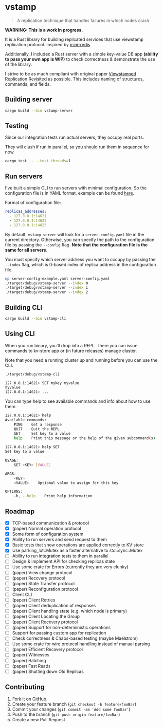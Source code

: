 # vstamp
> A replication technique that handles failures in which nodes crash

**WARNING: This is a work in progress.**

It is a Rust library for building replicated services that use viewstamp replication protocol.
Inspired by [mini-redis](https://github.com/tokio-rs/mini-redis/).

Additionally, I included a Rust server with a simple key-value DB app **(ability to pass your own app is WIP)** to check correctness & demonstrate the use of the library.

I strive to be as much compliant with original paper [Viewstamped Replication Revisited](https://pmg.csail.mit.edu/papers/vr-revisited.pdf) as possible.
This includes naming of structures, commands, and fields.

## Building server

```sh
cargo build --bin vstamp-server
```

## Testing

Since our integration tests run actual servers, they occupy real ports.

They will clush if run in parallel, so you should run them in sequence for now.

```sh
cargo test -- --test-threads=1
```

## Run servers

I've built a simple CLI to run servers with minimal configuration.
So the configuration file is in YAML format, example can be found [here](server-config-example.yaml).

Format of configuration file:

```yaml
replicas_addresses:
  - 127.0.0.1:14621
  - 127.0.0.1:14622
  - 127.0.0.1:14623
```

By default, `vstamp-server` will look for a `server-config.yaml` file in the current directory.
Otherwise, you can specify the path to the configuration file by passing the `--config` flag.
**Note that the configuration file is the same for all servers.**

You must specify which server address you want to occupy by passing the `--index` flag, which is 0-based index of replica address in the configuration file.
    
```sh
cp server-config-example.yaml server-config.yaml
./target/debug/vstamp-server --index 0
./target/debug/vstamp-server --index 1
./target/debug/vstamp-server --index 2
```

## Building CLI

```sh
cargo build --bin vstamp-cli
```

## Using CLI

When you run binary, you'll drop into a REPL. There you can issue commands to kv-store app or (in future releases) manage cluster.

Note that you need a running cluster up and running before you can use the CLI.

```sh
./target/debug/vstamp-cli

127.0.0.1:14621> SET mykey myvalue
myvalue
127.0.0.1:14621> ...
```

You can type help to see available commands and info about how to use them:

```sh
127.0.0.1:14621> help
Available commands:
    PING    Get a response
    QUIT    Quit the REPL
    SET     Set key to a value
    help    Print this message or the help of the given subcommand(s)
    
127.0.0.1:14621> help SET
Set key to a value

USAGE:
    SET <KEY> [VALUE]

ARGS:
    <KEY>      
    <VALUE>    Optional value to assign for this key

OPTIONS:
    -h, --help    Print help information

```

## Roadmap

- [x] TCP-based communication & protocol
- [x] (paper) Normal operation protocol
- [x] Some form of configuration system
- [x] Ability to run servers and send request to them
- [x] Basic tests that show operations are applied correctly to KV store
- [x] Use parking_lot::Mutex as a faster alternative to std::sync::Mutex
- [ ] Ability to run integration tests to them in parallel
- [ ] Design & implement API for checking replicas state
- [ ] Use some crate for Errors (currently they are very clunky)
- [ ] (paper) View change protocol
- [ ] (paper) Recovery protocol
- [ ] (paper) State Transfer protocol
- [ ] (paper) Reconfiguration protocol
- [ ] Client CLI
- [ ] (paper) Client Retries
- [ ] (paper) Client deduplication of responses
- [ ] (paper) Client handling state (e.g. which node is primary)
- [ ] (paper) Client Locating the Group
- [ ] (paper) Client Recovery protocol
- [ ] (paper) Support for non-deterministic operations
- [ ] Support for passing custom app for replication
- [ ] Check correctness & Chaos-based testing (maybe Maelstrom)
- [ ] Use some crate for wire protocol handling instead of manual parsing
- [ ] (paper) Efficient Recovery protocol
- [ ] (paper) Witnesses
- [ ] (paper) Batching
- [ ] (paper) Fast Reads
- [ ] (paper) Shutting down Old Replicas

## Contributing

1. Fork it on GitHub.
2. Create your feature branch (`git checkout -b feature/fooBar`)
3. Commit your changes (`git commit -am 'Add some fooBar'`)
4. Push to the branch (`git push origin feature/fooBar`)
5. Create a new Pull Request
